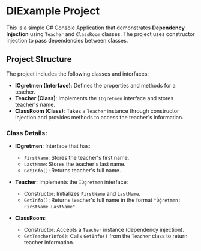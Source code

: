 # DIExample Project

This is a simple C# Console Application that demonstrates **Dependency Injection** using `Teacher` and `ClassRoom` classes. The project uses constructor injection to pass dependencies between classes.


## Project Structure
The project includes the following classes and interfaces:
- **IOgretmen (Interface)**: Defines the properties and methods for a teacher.
- **Teacher (Class)**: Implements the `IOgretmen` interface and stores teacher's name.
- **ClassRoom (Class)**: Takes a `Teacher` instance through constructor injection and provides methods to access the teacher's information.

### Class Details:
- **IOgretmen**: Interface that has:
  - `FirstName`: Stores the teacher's first name.
  - `LastName`: Stores the teacher's last name.
  - `GetInfo()`: Returns teacher's full name.

- **Teacher**: Implements the `IOgretmen` interface:
  - Constructor: Initializes `FirstName` and `LastName`.
  - `GetInfo()`: Returns teacher's full name in the format `"Öğretmen: FirstName LastName"`.

- **ClassRoom**: 
  - Constructor: Accepts a `Teacher` instance (dependency injection).
  - `GetTeacherInfo()`: Calls `GetInfo()` from the `Teacher` class to return teacher information.

